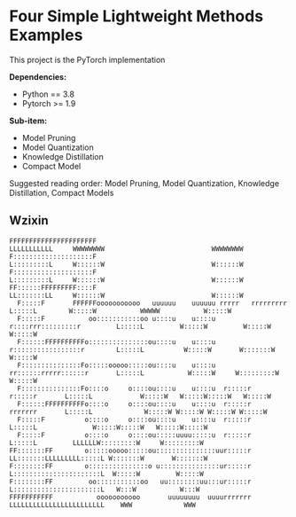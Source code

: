 # Four Simple Lightweight Methods Examples

This project is the PyTorch implementation

**Dependencies:**
- Python == 3.8
- Pytorch >= 1.9

**Sub-item:**
- Model Pruning
- Model Quantization
- Knowledge Distillation
- Compact Model

Suggested reading order: Model Pruning, Model Quantization, Knowledge Distillation, Compact Models

## Wzixin
	                                                                                                                                         
	                                                                                                                                         
	FFFFFFFFFFFFFFFFFFFFFF                                                        LLLLLLLLLLL     WWWWWWWW                           WWWWWWWW
	F::::::::::::::::::::F                                                        L:::::::::L     W::::::W                           W::::::W
	F::::::::::::::::::::F                                                        L:::::::::L     W::::::W                           W::::::W
	FF::::::FFFFFFFFF::::F                                                        LL:::::::LL     W::::::W                           W::::::W
	  F:::::F       FFFFFFooooooooooo   uuuuuu    uuuuuu rrrrr   rrrrrrrrr          L:::::L        W:::::W           WWWWW           W:::::W 
	  F:::::F           oo:::::::::::oo u::::u    u::::u r::::rrr:::::::::r         L:::::L         W:::::W         W:::::W         W:::::W  
	  F::::::FFFFFFFFFFo:::::::::::::::ou::::u    u::::u r:::::::::::::::::r        L:::::L          W:::::W       W:::::::W       W:::::W   
	  F:::::::::::::::Fo:::::ooooo:::::ou::::u    u::::u rr::::::rrrrr::::::r       L:::::L           W:::::W     W:::::::::W     W:::::W    
	  F:::::::::::::::Fo::::o     o::::ou::::u    u::::u  r:::::r     r:::::r       L:::::L            W:::::W   W:::::W:::::W   W:::::W     
	  F::::::FFFFFFFFFFo::::o     o::::ou::::u    u::::u  r:::::r     rrrrrrr       L:::::L             W:::::W W:::::W W:::::W W:::::W      
	  F:::::F          o::::o     o::::ou::::u    u::::u  r:::::r                   L:::::L              W:::::W:::::W   W:::::W:::::W       
	  F:::::F          o::::o     o::::ou:::::uuuu:::::u  r:::::r                   L:::::L         LLLLLLW:::::::::W     W:::::::::W        
	FF:::::::FF        o:::::ooooo:::::ou:::::::::::::::uur:::::r                 LL:::::::LLLLLLLLL:::::L W:::::::W       W:::::::W         
	F::::::::FF        o:::::::::::::::o u:::::::::::::::ur:::::r                 L::::::::::::::::::::::L  W:::::W         W:::::W          
	F::::::::FF         oo:::::::::::oo   uu::::::::uu:::ur:::::r                 L::::::::::::::::::::::L   W:::W           W:::W           
	FFFFFFFFFFF           ooooooooooo       uuuuuuuu  uuuurrrrrrr                 LLLLLLLLLLLLLLLLLLLLLLLL    WWW             WWW            
	                                                                                                                                         
	                                                                                                                                         
	                                                                                                                                         
	                                                                                                                                         
	                                                                                                                                         
	                                                                                                                                         
	                                                                                                                                         
